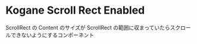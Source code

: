 # Kogane Scroll Rect Enabled

ScrollRect の Content のサイズが ScrollRect の範囲に収まっていたらスクロールできないようにするコンポーネント